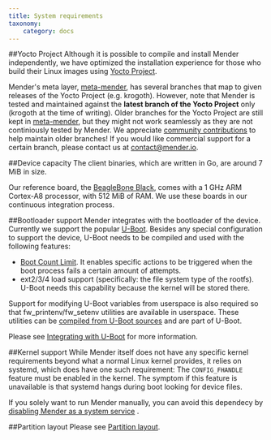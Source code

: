 ```yaml
---
title: System requirements
taxonomy:
    category: docs
---
```


##Yocto Project
Although it is possible to compile and install Mender independently, we have optimized the installation experience for those who build their Linux images using [Yocto Project](https://www.yoctoproject.org?target=_blank).

Mender's meta layer, [meta-mender](https://github.com/mendersoftware/meta-mender), has several branches that map to given releases of the Yocto Project (e.g. krogoth). However, note that Mender is tested and maintained against the **latest branch of the Yocto Project** only (krogoth at the time of writing). Older branches for the Yocto Project are still kept in [meta-mender](https://github.com/mendersoftware/meta-mender), but they might not work seamlessly as they are not continiously tested by Mender. We appreciate [community contributions](https://mender.io/community) to help maintain older branches! If you would like commercial support for a certain branch, please contact us at <contact@mender.io>.

##Device capacity
The client binaries, which are written in Go, are around 7 MiB in size. 

Our reference board, the [BeagleBone Black](http://beagleboard.org/bone?target=_blank), comes with a 1 GHz ARM Cortex-A8 processor, with 512 MiB of RAM. We use these boards in our continuous integration process.

##Bootloader support
Mender integrates with the bootloader of the device. Currently we support the popular [U-Boot](http://www.denx.de/wiki/view/DULG/UBootBootCountLimit?target=_blank). Besides any special configuration to support the device, U-Boot needs to be compiled and used with the following features:

* [Boot Count Limit](http://www.denx.de/wiki/view/DULG/UBootBootCountLimit?target=_blank). It enables specific actions to be triggered when the boot process fails a certain amount of attempts.
* ext2/3/4 load support (specifically: the file system type of the rootfs). U-Boot needs this capability because the kernel will be stored there.

Support for modifying U-Boot variables from userspace is also required so that fw_printenv/fw_setenv utilities are available in userspace. These utilities can be 
[compiled from U-Boot sources](http://www.denx.de/wiki/view/DULG/HowCanIAccessUBootEnvironmentVariablesInLinux?target=_blank) and are part of U-Boot.

Please see [Integrating with U-Boot](../Integrating-with-U-Boot) for more information.

##Kernel support
While Mender itself does not have any specific kernel requirements beyond what a normal Linux kernel provides, it relies on systemd, which does have one such requirement: The `CONFIG_FHANDLE` feature must be enabled in the kernel. The symptom if this feature is unavailable is that systemd hangs during boot looking for device files.

If you solely want to run Mender manually, you can avoid this dependecy by [disabling Mender as a system service](../Customizations#disabling-mender-as-a-system-service) .

##Partition layout
Please see [Partition layout](../Partition-layout/).
